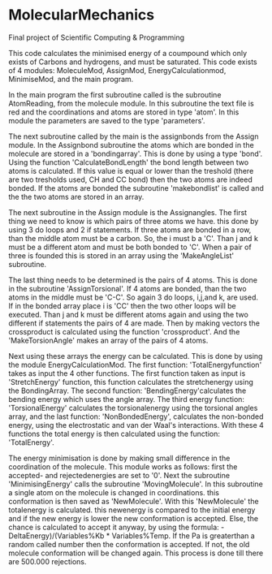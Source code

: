 # MolecularMechanics
Final project of Scientific Computing & Programming

This code calculates the minimised energy of a coumpound which only exists of Carbons and hydrogens, and must be saturated. This code 
exists of 4 modules: MoleculeMod, AssignMod, EnergyCalculationmod, MinimiseMod, and the main program. 

In the main program the first subroutine called is the subroutine AtomReading, from the molecule module. In this subroutine the text file is 
red and the coordinations and atoms are stored in type 'atom'. In this module the parameters are saved to the type 'parameters'. 

The next subroutine called by the main is the assignbonds from the Assign module. In the Assignbond subroutine the atoms which are bonded in 
the molecule are stored in a 'bondingarray'. This is done by using a type 'bond'. Using the function 'CalculateBondLength' the bond length 
between two atoms is calculated. If this value is equal or lower than the treshold (there are two tresholds used, CH and CC bond) then the two 
atoms are indeed bonded. If the atoms are bonded the subroutine 'makebondlist' is called and the the two atoms are stored in an array. 

The next subroutine in the Assign module is the Assignangles. The first thing we need to know is which pairs of three atoms we have. this done
by using 3 do loops and 2 if statements. If three atoms are bonded in a row, than the middle atom must be a carbon. So, the i must b a 'C'. 
Than j and k must be a different atom and must be both bonded to 'C'. When a pair of three is founded this is stored in an array using the 
'MakeAngleList' subroutine. 

The last thing needs to be determined is the pairs of 4 atoms. This is done in the subroutine 'AssignTorsional'. If 4 atoms are bonded, than the 
two atoms in the middle must be 'C-C'. So again 3 do loops, i,j,and k, are used. If in the bonded array place i is 'CC' then the two other loops 
will be executed. Than j and k must be different atoms again and using the two different if statements the pairs of 4 are made. Then by making 
vectors the crossproduct is calculated using the function 'crossproduct'. And the 'MakeTorsionAngle' makes an array of the pairs of 4 atoms.

Next using these arrays the energy can be calculated. This is done by using the module EnergyCalculationMod. The first function: 
'TotalEnergyfunction' takes as input the 4 other functions. The first function taken as input is 'StretchEnergy' function, this function 
calculates the stretchenergy using the BondingArray. The second function: 'BendingEnergy'calculates the bending energy which uses the angle array.
The third energy function: 'TorsionalEnergy' calculates the torsionalenergy using the torsional angles array, and the last function: 
'NonBondedEnergy', calculates the non-bonded energy, using the electrostatic and van der Waal's interactions. With these 4 functions the total
energy is then calculated using the function: 'TotalEnergy'.

The energy minimisation is done by making small difference in the coordination of the molecule. This module works as follows: first the accepted- 
and rejectedenergies are set to '0'. Next the subroutine 'MinimisingEnergy' calls the subroutine 'MovingMolecule'. In this subroutine a single 
atom on the molecule is changed in coordinations. this conformation is then saved as 'NewMolecule'. With this 'NewMolecule' the totalenergy is 
calculated. this newenergy is compared to the initial energy and if the new energy is lower the new conformation is accepted. Else, the chance
is calculated to accept it anyway, by using the formula: -DeltaEnergy)/(Variables%Kb * Variables%Temp. If the Pa is greaterthan a random called
number then the conformation is accepted. If not, the old molecule conformation will be changed again. This process is done till there are 500.000 
rejections. 
